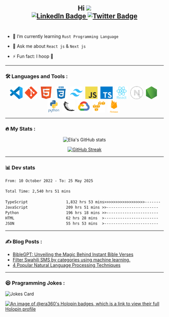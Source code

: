<div align="center">
  <h2>
    Hi <img src="https://media.giphy.com/media/hvRJCLFzcasrR4ia7z/giphy.gif" width="30px"/>
    <div id="badges">
      <a href="https://www.linkedin.com/in/elia-mkumbo-799336213">
        <img src="https://img.shields.io/badge/LinkedIn-blue?style=for-the-badge&logo=linkedin&logoColor=white" alt="LinkedIn Badge"/>
      </a>
      <a href="https://twitter.com/eliah_mkumbo">
        <img src="https://img.shields.io/badge/Twitter-blue?style=for-the-badge&logo=twitter&logoColor=white" alt="Twitter Badge"/>
      </a>
    </div>
    <img src="https://komarev.com/ghpvc/?username=Era360&style=flat-square&color=blue" alt=""/>
  </h2>
</div>

- 🌱 I’m currently learning 
  `Rust Programming Language`

- 💬 Ask me about `React js` & `Next js`

- ⚡ Fun fact: I hoop 🏀

---

### :hammer_and_wrench: Languages and Tools :

<div align="center">
  <img src="https://github.com/devicons/devicon/blob/master/icons/vscode/vscode-original.svg" title="VSCode" alt="VSCode" width="40" height="40"/>&nbsp;
  <img src="https://github.com/devicons/devicon/blob/master/icons/git/git-original.svg" title="Git" alt="Git" width="40" height="40"/>&nbsp;
  <img src="https://github.com/devicons/devicon/blob/master/icons/html5/html5-original.svg" title="HTML5" alt="HTML" width="40" height="40"/>&nbsp;
  <img src="https://github.com/devicons/devicon/blob/master/icons/css3/css3-plain-wordmark.svg" title="CSS3" alt="CSS" width="40" height="40"/>&nbsp;
  <img src="https://github.com/devicons/devicon/blob/master/icons/tailwindcss/tailwindcss-plain.svg" title="Tailwind" alt="Tailwind" width="40" height="40"/>&nbsp;
  <img src="https://github.com/devicons/devicon/blob/master/icons/javascript/javascript-original.svg" title="JavaScript" alt="JavaScript" width="40" height="40"/>&nbsp;
  <img src="https://github.com/devicons/devicon/blob/master/icons/typescript/typescript-original.svg" title="Typescript" alt="Typescript" width="40" height="40"/>&nbsp;
  <img src="https://github.com/devicons/devicon/blob/master/icons/react/react-original-wordmark.svg" title="React" alt="React" width="40" height="40"/>&nbsp;
  <img src="https://github.com/devicons/devicon/blob/master/icons/nextjs/nextjs-line.svg" title="Nextjs" alt="Nextjs" width="40" height="40"/>&nbsp;
  <img src="https://github.com/devicons/devicon/blob/master/icons/nodejs/nodejs-original.svg" title="NodeJS" alt="NodeJS" width="40" height="40"/>&nbsp;
  <img src="https://github.com/devicons/devicon/blob/master/icons/python/python-original-wordmark.svg" title="Python" alt="Python" width="40" height="40"/>&nbsp;
  <img src="https://github.com/devicons/devicon/blob/master/icons/flask/flask-original.svg" title="Flask" alt="Flask" width="40" height="40"/>&nbsp;
  <img src="https://github.com/devicons/devicon/blob/master/icons/googlecloud/googlecloud-original.svg" title="GoogleCloud" alt="GoogleCloud" width="40" height="40"/>&nbsp;
  <img src="https://github.com/devicons/devicon/blob/master/icons/amazonwebservices/amazonwebservices-original.svg" title="AWS" alt="AWS" width="40" height="40"/>&nbsp;
  <img src="https://github.com/devicons/devicon/blob/master/icons/firebase/firebase-plain-wordmark.svg" title="Firebase" alt="Firebase" width="40" height="40"/>&nbsp;
</div>

---
### :fire: My Stats :
<div align="center">
  
![Elia's GitHub stats](https://github-readme-stats.vercel.app/api?username=Era360&count_private=true&show_icons=true&hide_border=true&border_radius=30&theme=transparent&layout=compact)

[![GitHub Streak](http://github-readme-streak-stats.herokuapp.com?user=Era360&theme=transparent&hide_border=true&border_radius=30)](https://git.io/streak-stats)
</div>

<!-- ![Top Langs](https://github-readme-stats.vercel.app/api/top-langs/?username=Era360&layout=compact&theme=merko) -->

---
### 📊 Dev stats

<!--START_SECTION:waka-->

```txt
From: 10 October 2022 - To: 25 May 2025

Total Time: 2,540 hrs 51 mins

TypeScript                 1,832 hrs 53 mins>>>>>>>>>>>>>>>>>>-------   72.14 %
JavaScript                 209 hrs 51 mins >>-----------------------   08.26 %
Python                     196 hrs 18 mins >>-----------------------   07.73 %
HTML                       62 hrs 28 mins  >------------------------   02.46 %
JSON                       55 hrs 53 mins  >------------------------   02.20 %
```

<!--END_SECTION:waka-->

---

### :writing_hand: Blog Posts :

<!-- BLOG-POST-LIST:START -->
- [BibleGPT: Unveiling the Magic Behind Instant Bible Verses](https://blog.neurotech.africa/unveiling-the-magic-behind-instant-bible-verses/)
- [Filter Swahili SMS by categories using machine learning.](https://blog.neurotech.africa/filter-swahili-sms-by-categories-using-machine-learning/)
- [4 Popular Natural Language Processing Techniques](https://blog.neurotech.africa/4-popular-natural-language-processing-techniques/)
<!-- BLOG-POST-LIST:END -->

---

### 😆 Pragramming Jokes :

<!-- HTML -->
<img src="https://readme-jokes.vercel.app/api?hideBorder&theme=merko" alt="Jokes Card" />

[![An image of @era360's Holopin badges, which is a link to view their full Holopin profile](https://holopin.me/era360)](https://holopin.io/@era360)

